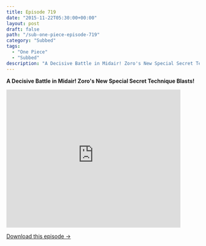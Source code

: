 ```yaml
---
title: Episode 719
date: "2015-11-22T05:30:00+00:00"
layout: post
draft: false
path: "/sub-one-piece-episode-719"
category: "Subbed"
tags:
  - "One Piece"
  - "Subbed"
description: "A Decisive Battle in Midair! Zoro's New Special Secret Technique Blasts!"
---
```


**A Decisive Battle in Midair! Zoro's New Special Secret Technique Blasts!**

<iframe width="640" height="360" src="https://www.rapidvideo.com/e/G6FRPGKL68" frameborder="0" marginwidth=0 marginheight=0 scrolling=no allowfullscreen style="max-width:90%;"></iframe>

<a href="http://ouo.io/qs/eCodkFEQ?s=https://www.rapidvideo.com/d/G6FRPGKL68" class="styled_a">Download this episode →</a>

